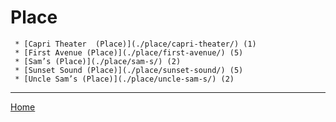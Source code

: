 # Place

     * [Capri Theater  (Place)](./place/capri-theater/) (1)
     * [First Avenue (Place)](./place/first-avenue/) (5)
     * [Sam’s (Place)](./place/sam-s/) (2)
     * [Sunset Sound (Place)](./place/sunset-sound/) (5)
     * [Uncle Sam’s (Place)](./place/uncle-sam-s/) (2)

----

[Home](../)
